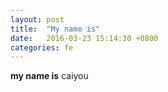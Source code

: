 ```yaml
---
layout: post
title:  "My name is"
date:   2016-03-23 15:14:30 +0800
categories: fe
---
```


**my name is** caiyou
